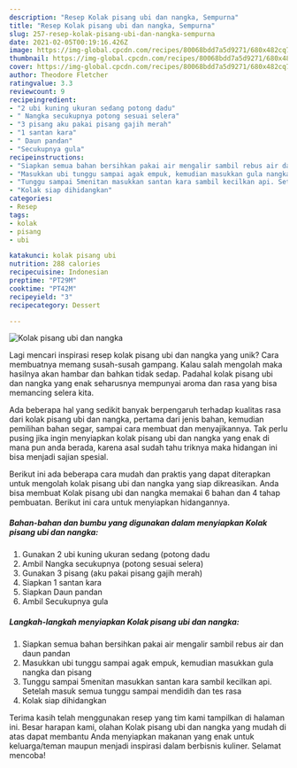 ```yaml
---
description: "Resep Kolak pisang ubi dan nangka, Sempurna"
title: "Resep Kolak pisang ubi dan nangka, Sempurna"
slug: 257-resep-kolak-pisang-ubi-dan-nangka-sempurna
date: 2021-02-05T00:19:16.426Z
image: https://img-global.cpcdn.com/recipes/80068bdd7a5d9271/680x482cq70/kolak-pisang-ubi-dan-nangka-foto-resep-utama.jpg
thumbnail: https://img-global.cpcdn.com/recipes/80068bdd7a5d9271/680x482cq70/kolak-pisang-ubi-dan-nangka-foto-resep-utama.jpg
cover: https://img-global.cpcdn.com/recipes/80068bdd7a5d9271/680x482cq70/kolak-pisang-ubi-dan-nangka-foto-resep-utama.jpg
author: Theodore Fletcher
ratingvalue: 3.3
reviewcount: 9
recipeingredient:
- "2 ubi kuning ukuran sedang potong dadu"
- " Nangka secukupnya potong sesuai selera"
- "3 pisang aku pakai pisang gajih merah"
- "1 santan kara"
- " Daun pandan"
- "Secukupnya gula"
recipeinstructions:
- "Siapkan semua bahan bersihkan pakai air mengalir sambil rebus air dan daun pandan"
- "Masukkan ubi tunggu sampai agak empuk, kemudian masukkan gula nangka dan pisang"
- "Tunggu sampai 5menitan masukkan santan kara sambil kecilkan api. Setelah masuk semua tunggu sampai mendidih dan tes rasa"
- "Kolak siap dihidangkan"
categories:
- Resep
tags:
- kolak
- pisang
- ubi

katakunci: kolak pisang ubi 
nutrition: 288 calories
recipecuisine: Indonesian
preptime: "PT29M"
cooktime: "PT42M"
recipeyield: "3"
recipecategory: Dessert

---
```



![Kolak pisang ubi dan nangka](https://img-global.cpcdn.com/recipes/80068bdd7a5d9271/680x482cq70/kolak-pisang-ubi-dan-nangka-foto-resep-utama.jpg)

Lagi mencari inspirasi resep kolak pisang ubi dan nangka yang unik? Cara membuatnya memang susah-susah gampang. Kalau salah mengolah maka hasilnya akan hambar dan bahkan tidak sedap. Padahal kolak pisang ubi dan nangka yang enak seharusnya mempunyai aroma dan rasa yang bisa memancing selera kita.

Ada beberapa hal yang sedikit banyak berpengaruh terhadap kualitas rasa dari kolak pisang ubi dan nangka, pertama dari jenis bahan, kemudian pemilihan bahan segar, sampai cara membuat dan menyajikannya. Tak perlu pusing jika ingin menyiapkan kolak pisang ubi dan nangka yang enak di mana pun anda berada, karena asal sudah tahu triknya maka hidangan ini bisa menjadi sajian spesial.




Berikut ini ada beberapa cara mudah dan praktis yang dapat diterapkan untuk mengolah kolak pisang ubi dan nangka yang siap dikreasikan. Anda bisa membuat Kolak pisang ubi dan nangka memakai 6 bahan dan 4 tahap pembuatan. Berikut ini cara untuk menyiapkan hidangannya.

<!--inarticleads1-->

##### Bahan-bahan dan bumbu yang digunakan dalam menyiapkan Kolak pisang ubi dan nangka:

1. Gunakan 2 ubi kuning ukuran sedang (potong dadu
1. Ambil  Nangka secukupnya (potong sesuai selera)
1. Gunakan 3 pisang (aku pakai pisang gajih merah)
1. Siapkan 1 santan kara
1. Siapkan  Daun pandan
1. Ambil Secukupnya gula




<!--inarticleads2-->

##### Langkah-langkah menyiapkan Kolak pisang ubi dan nangka:

1. Siapkan semua bahan bersihkan pakai air mengalir sambil rebus air dan daun pandan
1. Masukkan ubi tunggu sampai agak empuk, kemudian masukkan gula nangka dan pisang
1. Tunggu sampai 5menitan masukkan santan kara sambil kecilkan api. Setelah masuk semua tunggu sampai mendidih dan tes rasa
1. Kolak siap dihidangkan




Terima kasih telah menggunakan resep yang tim kami tampilkan di halaman ini. Besar harapan kami, olahan Kolak pisang ubi dan nangka yang mudah di atas dapat membantu Anda menyiapkan makanan yang enak untuk keluarga/teman maupun menjadi inspirasi dalam berbisnis kuliner. Selamat mencoba!
